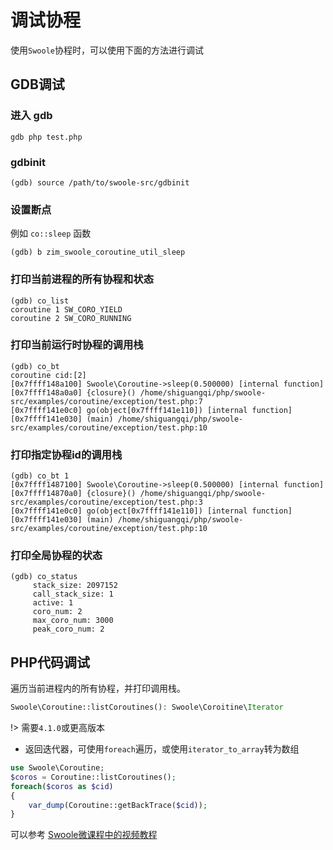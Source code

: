 # 调试协程

使用`Swoole`协程时，可以使用下面的方法进行调试

## GDB调试

### 进入 gdb <!-- {docsify-ignore} -->

```shell
gdb php test.php
```

### gdbinit <!-- {docsify-ignore} -->

```shell
(gdb) source /path/to/swoole-src/gdbinit
```

### 设置断点 <!-- {docsify-ignore} -->

例如 `co::sleep` 函数

```shell
(gdb) b zim_swoole_coroutine_util_sleep
```

### 打印当前进程的所有协程和状态 <!-- {docsify-ignore} -->

```shell
(gdb) co_list 
coroutine 1 SW_CORO_YIELD
coroutine 2 SW_CORO_RUNNING
```

### 打印当前运行时协程的调用栈 <!-- {docsify-ignore} -->

```shell
(gdb) co_bt 
coroutine cid:[2]
[0x7ffff148a100] Swoole\Coroutine->sleep(0.500000) [internal function]
[0x7ffff148a0a0] {closure}() /home/shiguangqi/php/swoole-src/examples/coroutine/exception/test.php:7 
[0x7ffff141e0c0] go(object[0x7ffff141e110]) [internal function]
[0x7ffff141e030] (main) /home/shiguangqi/php/swoole-src/examples/coroutine/exception/test.php:10
```

### 打印指定协程id的调用栈 <!-- {docsify-ignore} -->

``` shell
(gdb) co_bt 1
[0x7ffff1487100] Swoole\Coroutine->sleep(0.500000) [internal function]
[0x7ffff14870a0] {closure}() /home/shiguangqi/php/swoole-src/examples/coroutine/exception/test.php:3 
[0x7ffff141e0c0] go(object[0x7ffff141e110]) [internal function]
[0x7ffff141e030] (main) /home/shiguangqi/php/swoole-src/examples/coroutine/exception/test.php:10 
```

### 打印全局协程的状态 <!-- {docsify-ignore} -->

```shell
(gdb) co_status 
	 stack_size: 2097152
	 call_stack_size: 1
	 active: 1
	 coro_num: 2
	 max_coro_num: 3000
	 peak_coro_num: 2
```

## PHP代码调试

遍历当前进程内的所有协程，并打印调用栈。

```php
Swoole\Coroutine::listCoroutines(): Swoole\Coroitine\Iterator
```

!> 需要`4.1.0`或更高版本

* 返回迭代器，可使用`foreach`遍历，或使用`iterator_to_array`转为数组

```php
use Swoole\Coroutine;
$coros = Coroutine::listCoroutines();
foreach($coros as $cid)
{
	var_dump(Coroutine::getBackTrace($cid));
}
```

可以参考 [Swoole微课程中的视频教程](https://course.swoole-cloud.com/course-video/66)